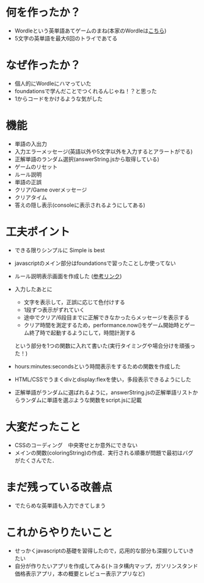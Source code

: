 # 何を作ったか？
- Wordleという英単語あてゲームのまね(本家のWordleは[こちら](https://www.nytimes.com/games/wordle/index.html))
- 5文字の英単語を最大6回のトライであてる

# なぜ作ったか？
- 個人的にWordleにハマっていた
- foundationsで学んだことでつくれるんじゃね！？と思った
- 1からコードをかけるような気がした

# 機能
- 単語の入出力
- 入力エラーメッセージ(英語以外や5文字以外を入力するとアラートがでる)
- 正解単語のランダム選択(answerString.jsから取得している)
- ゲームのリセット
- ルール説明
- 単語の正誤
- クリア/Game overメッセージ
- クリアタイム
- 答えの隠し表示(consoleに表示されるようにしてある)

# 工夫ポイント
- できる限りシンプルに Simple is best
- javascriptのメイン部分はfoundationsで習ったことしか使ってない
- ルール説明表示画面を作成した
([参考リンク](https://rilaks.jp/blog/website-creation/popup-css/))
- 入力したあとに
  - 文字を表示して，正誤に応じて色付けする
  - 1段ずつ表示がずれていく
  - 途中でクリア/6段目までに正解できなかったらメッセージを表示する
  - クリア時間を測定するため，performance.now()をゲーム開始時とゲーム終了時で起動するようにして，時間計測する
    
  という部分を1つの関数に入れて書いた(実行タイミングや場合分けを頑張った！)
- hours:minutes:secondsという時間表示をするための関数を作成した
- HTML/CSSでうまくdivとdisplay:flexを使い，多段表示できるようにした
- 正解単語がランダムに選ばれるように，answerString.jsの正解単語リストからランダムに単語を選ぶような関数をscript.jsに記載

# 大変だったこと
- CSSのコーディング　中央寄せとか意外にできない
- メインの関数(coloringString)の作成．実行される順番が問題で最初はバグがたくさんでた．

# まだ残っている改善点
- でたらめな英単語も入力できてしまう

# これからやりたいこと
- せっかくjavascriptの基礎を習得したので，応用的な部分も深掘りしていきたい
- 自分が作りたいアプリを作成してみる(トヨタ構内マップ，ガソリンスタンド価格表示アプリ，本の概要とレビュー表示アプリなど)
